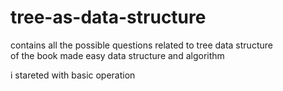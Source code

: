 # tree-as-data-structure
contains all the possible questions related to tree data structure 
<br>
of the book made easy data structure and  algorithm

i stareted with basic operation